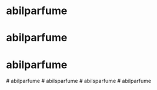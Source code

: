 # abilparfume
# abilparfume
# abilparfume
#   a b i l p a r f u m e  
 #   a b i l s p a r f u m e  
 # abilsparfume
#   a b i l p a r f u m e  
 